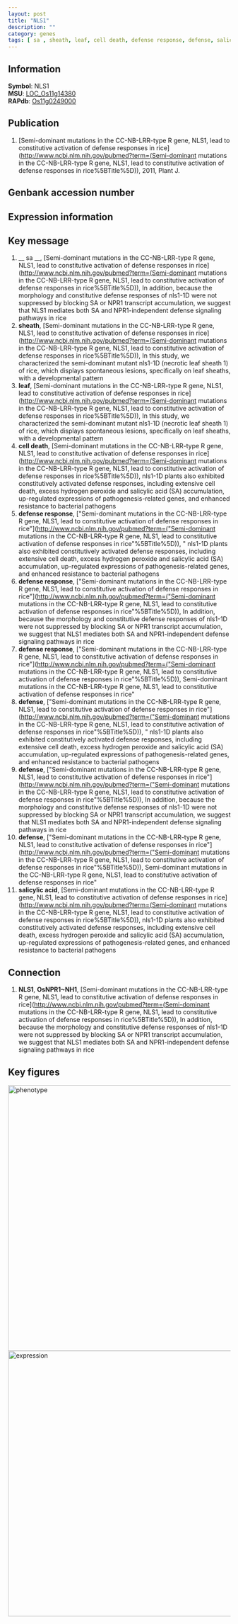 ```yaml
---
layout: post
title: "NLS1"
description: ""
category: genes
tags: [ sa , sheath, leaf, cell death, defense response, defense, salicylic acid, Gene]
---
```


## Information
__Symbol__: NLS1  
__MSU__: [LOC_Os11g14380](http://rice.plantbiology.msu.edu/cgi-bin/ORF_infopage.cgi?orf=LOC_Os11g14380)  
__RAPdb__: [Os11g0249000](http://rapdb.dna.affrc.go.jp/viewer/gbrowse_details/irgsp1?name=Os11g0249000)  

## Publication
1. [Semi-dominant mutations in the CC-NB-LRR-type R gene, NLS1, lead to constitutive activation of defense responses in rice](http://www.ncbi.nlm.nih.gov/pubmed?term=(Semi-dominant mutations in the CC-NB-LRR-type R gene, NLS1, lead to constitutive activation of defense responses in rice%5BTitle%5D)), 2011, Plant J.

## Genbank accession number

## Expression information

## Key message
1. __ sa __, [Semi-dominant mutations in the CC-NB-LRR-type R gene, NLS1, lead to constitutive activation of defense responses in rice](http://www.ncbi.nlm.nih.gov/pubmed?term=(Semi-dominant mutations in the CC-NB-LRR-type R gene, NLS1, lead to constitutive activation of defense responses in rice%5BTitle%5D)),  In addition, because the morphology and constitutive defense responses of nls1-1D were not suppressed by blocking SA or NPR1 transcript accumulation, we suggest that NLS1 mediates both SA and NPR1-independent defense signaling pathways in rice
2. __sheath__, [Semi-dominant mutations in the CC-NB-LRR-type R gene, NLS1, lead to constitutive activation of defense responses in rice](http://www.ncbi.nlm.nih.gov/pubmed?term=(Semi-dominant mutations in the CC-NB-LRR-type R gene, NLS1, lead to constitutive activation of defense responses in rice%5BTitle%5D)), In this study, we characterized the semi-dominant mutant nls1-1D (necrotic leaf sheath 1) of rice, which displays spontaneous lesions, specifically on leaf sheaths, with a developmental pattern
3. __leaf__, [Semi-dominant mutations in the CC-NB-LRR-type R gene, NLS1, lead to constitutive activation of defense responses in rice](http://www.ncbi.nlm.nih.gov/pubmed?term=(Semi-dominant mutations in the CC-NB-LRR-type R gene, NLS1, lead to constitutive activation of defense responses in rice%5BTitle%5D)), In this study, we characterized the semi-dominant mutant nls1-1D (necrotic leaf sheath 1) of rice, which displays spontaneous lesions, specifically on leaf sheaths, with a developmental pattern
4. __cell death__, [Semi-dominant mutations in the CC-NB-LRR-type R gene, NLS1, lead to constitutive activation of defense responses in rice](http://www.ncbi.nlm.nih.gov/pubmed?term=(Semi-dominant mutations in the CC-NB-LRR-type R gene, NLS1, lead to constitutive activation of defense responses in rice%5BTitle%5D)),  nls1-1D plants also exhibited constitutively activated defense responses, including extensive cell death, excess hydrogen peroxide and salicylic acid (SA) accumulation, up-regulated expressions of pathogenesis-related genes, and enhanced resistance to bacterial pathogens
5. __defense response__, ["Semi-dominant mutations in the CC-NB-LRR-type R gene, NLS1, lead to constitutive activation of defense responses in rice"](http://www.ncbi.nlm.nih.gov/pubmed?term=("Semi-dominant mutations in the CC-NB-LRR-type R gene, NLS1, lead to constitutive activation of defense responses in rice"%5BTitle%5D)), " nls1-1D plants also exhibited constitutively activated defense responses, including extensive cell death, excess hydrogen peroxide and salicylic acid (SA) accumulation, up-regulated expressions of pathogenesis-related genes, and enhanced resistance to bacterial pathogens
6. __defense response__, ["Semi-dominant mutations in the CC-NB-LRR-type R gene, NLS1, lead to constitutive activation of defense responses in rice"](http://www.ncbi.nlm.nih.gov/pubmed?term=("Semi-dominant mutations in the CC-NB-LRR-type R gene, NLS1, lead to constitutive activation of defense responses in rice"%5BTitle%5D)),  In addition, because the morphology and constitutive defense responses of nls1-1D were not suppressed by blocking SA or NPR1 transcript accumulation, we suggest that NLS1 mediates both SA and NPR1-independent defense signaling pathways in rice
7. __defense response__, ["Semi-dominant mutations in the CC-NB-LRR-type R gene, NLS1, lead to constitutive activation of defense responses in rice"](http://www.ncbi.nlm.nih.gov/pubmed?term=("Semi-dominant mutations in the CC-NB-LRR-type R gene, NLS1, lead to constitutive activation of defense responses in rice"%5BTitle%5D)), Semi-dominant mutations in the CC-NB-LRR-type R gene, NLS1, lead to constitutive activation of defense responses in rice"
8. __defense__, ["Semi-dominant mutations in the CC-NB-LRR-type R gene, NLS1, lead to constitutive activation of defense responses in rice"](http://www.ncbi.nlm.nih.gov/pubmed?term=("Semi-dominant mutations in the CC-NB-LRR-type R gene, NLS1, lead to constitutive activation of defense responses in rice"%5BTitle%5D)), " nls1-1D plants also exhibited constitutively activated defense responses, including extensive cell death, excess hydrogen peroxide and salicylic acid (SA) accumulation, up-regulated expressions of pathogenesis-related genes, and enhanced resistance to bacterial pathogens
9. __defense__, ["Semi-dominant mutations in the CC-NB-LRR-type R gene, NLS1, lead to constitutive activation of defense responses in rice"](http://www.ncbi.nlm.nih.gov/pubmed?term=("Semi-dominant mutations in the CC-NB-LRR-type R gene, NLS1, lead to constitutive activation of defense responses in rice"%5BTitle%5D)),  In addition, because the morphology and constitutive defense responses of nls1-1D were not suppressed by blocking SA or NPR1 transcript accumulation, we suggest that NLS1 mediates both SA and NPR1-independent defense signaling pathways in rice
10. __defense__, ["Semi-dominant mutations in the CC-NB-LRR-type R gene, NLS1, lead to constitutive activation of defense responses in rice"](http://www.ncbi.nlm.nih.gov/pubmed?term=("Semi-dominant mutations in the CC-NB-LRR-type R gene, NLS1, lead to constitutive activation of defense responses in rice"%5BTitle%5D)), Semi-dominant mutations in the CC-NB-LRR-type R gene, NLS1, lead to constitutive activation of defense responses in rice"
11. __salicylic acid__, [Semi-dominant mutations in the CC-NB-LRR-type R gene, NLS1, lead to constitutive activation of defense responses in rice](http://www.ncbi.nlm.nih.gov/pubmed?term=(Semi-dominant mutations in the CC-NB-LRR-type R gene, NLS1, lead to constitutive activation of defense responses in rice%5BTitle%5D)),  nls1-1D plants also exhibited constitutively activated defense responses, including extensive cell death, excess hydrogen peroxide and salicylic acid (SA) accumulation, up-regulated expressions of pathogenesis-related genes, and enhanced resistance to bacterial pathogens

## Connection
1. __NLS1__, __OsNPR1~NH1__, [Semi-dominant mutations in the CC-NB-LRR-type R gene, NLS1, lead to constitutive activation of defense responses in rice](http://www.ncbi.nlm.nih.gov/pubmed?term=(Semi-dominant mutations in the CC-NB-LRR-type R gene, NLS1, lead to constitutive activation of defense responses in rice%5BTitle%5D)),  In addition, because the morphology and constitutive defense responses of nls1-1D were not suppressed by blocking SA or NPR1 transcript accumulation, we suggest that NLS1 mediates both SA and NPR1-independent defense signaling pathways in rice

## Key figures
<img src="http://ricencode.github.io/images/NLS1.pheno.png" alt="phenotype"  style="width: 600px;"/>

<img src="http://ricencode.github.io/images/NLS1.exp.png" alt="expression"  style="width: 600px;"/>


